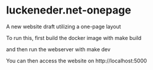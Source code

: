 # luckeneder.net-onepage
A new website draft utilizing a one-page layout

To run this, first build the docker image with
	make build
  
and then run the webserver with
	make dev


You can then access the website on http://localhost:5000
